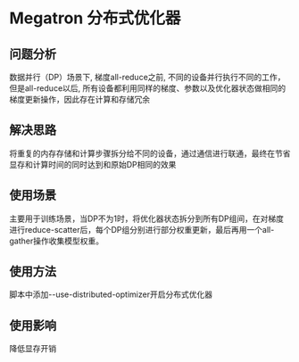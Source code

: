 # Megatron 分布式优化器
## 问题分析
数据并行（DP）场景下, 梯度all-reduce之前, 不同的设备并行执行不同的工作，但是all-reduce以后, 所有设备都利用同样的梯度、参数以及优化器状态做相同的梯度更新操作，因此存在计算和存储冗余

## 解决思路
将重复的内存存储和计算步骤拆分给不同的设备，通过通信进行联通，最终在节省显存和计算时间的同时达到和原始DP相同的效果

## 使用场景
主要用于训练场景，当DP不为1时，将优化器状态拆分到所有DP组间，在对梯度进行reduce-scatter后，每个DP组分别进行部分权重更新，最后再用一个all-gather操作收集模型权重。

## 使用方法
脚本中添加--use-distributed-optimizer开启分布式优化器

## 使用影响
降低显存开销